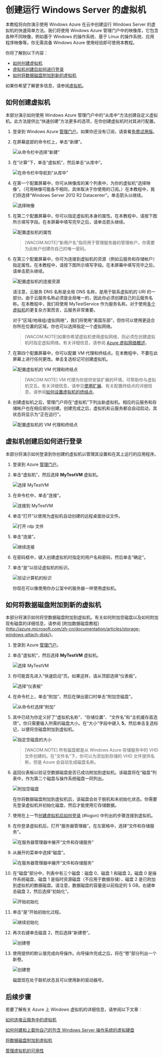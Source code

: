 # 创建运行 Windows Server 的虚拟机

本教程将向你演示使用 Windows Azure 在云中创建运行 Windows Server 的虚拟机的快速简单方法。我们将使用 Windows Azure 管理门户中的映像库，它包含各种不同映像，例如基于 Windows 的操作系统、基于 Linux 的操作系统、应用程序映像等。你无需具备 Windows Azure 使用经验即可使用本教程。

你将了解到以下内容：

-   [如何创建虚拟机][如何创建虚拟机]
-   [虚拟机创建后如何进行登录][虚拟机创建后如何进行登录]
-   [如何将数据磁盘附加到新的虚拟机][如何将数据磁盘附加到新的虚拟机]

如果你希望了解更多信息，请参阅[虚拟机][虚拟机]。

## <span id="createvirtualmachine"></span> </a>如何创建虚拟机

本部分演示如何使用 Windows Azure 管理门户中的“从库中”方法创建自定义虚拟机。此方法提供比“快速创建”方法更多的选项，在你创建虚拟机时对其进行配置。

1.  登录到 Windows Azure [管理门户][管理门户]。如果你还没有订阅，请查看[免费试用版][免费试用版]。

2.  在屏幕底部的命令栏上，单击“新建”。

    ![从命令栏中选择“新建”][从命令栏中选择“新建”]

3.  在“计算”下，单击“虚拟机”，然后单击“从库中”。

    ![在命令栏中导航到“从库中”][在命令栏中导航到“从库中”]

4.  在第一个配置屏幕中，你可从映像库的某个列表中，为你的虚拟机“选择映像”。（可用映像可能各不相同，具体取决于你使用的订阅。）在本教程中，我们将选择“Windows Server 2012 R2 Datacenter”。单击箭头以继续。

    ![选择映像][选择映像]

5.  在第二个配置屏幕中，你可以指定虚拟机本身的属性。在本教程中，请按下图所示填写字段。在本屏幕中填写完毕之后，请单击箭头继续。

    ![配置虚拟机的属性][配置虚拟机的属性]

    > [WACOM.NOTE]“新用户名”指将用于管理服务器的管理帐户。你需要为此帐户创建你自己的唯一密码。

6.  在第三个配置屏幕中，你可为连接到虚拟机的资源（例如云服务和存储帐户）指定属性。在本教程中，请按下图所示填写字段。在本屏幕中填写完毕之后，请单击箭头继续。

    ![配置虚拟机的连接资源][配置虚拟机的连接资源]

    请注意，云服务 DNS 名称是全局 DNS 名称，是用于联系虚拟机的 URI 的一部分。由于云服务名称必须是全局唯一的，因此你必须创建自己的云服务名称。在本教程中，我们将使用 MyTestService 作为服务名称。对于使用[多个虚拟机][多个虚拟机]的更复杂方案而言，云服务非常重要。

    对于“区域/地缘组/虚拟网络”，我们将使用“美国东部”，但你可以使用更适合你所在位置的区域。你也可以选择指定一个虚拟网络。

    > [WACOM.NOTE]如果你希望虚拟机使用虚拟网络，则必须在创建虚拟机时指定虚拟网络。有关详细信息，请参阅 [Azure 虚拟网络概述][Azure 虚拟网络概述]。

7.  在第四个配置屏幕中，你可以配置 VM 代理和终结点。在本教程中，不要在此屏幕上进行任何更改。单击复选标记可创建虚拟机。

    ![配置虚拟机的 VM 代理和终结点][配置虚拟机的 VM 代理和终结点]

    > [WACOM.NOTE] VM 代理为你提供安装扩展的环境，可帮助你与虚拟机交互。有关详细信息，请参见[使用扩展][使用扩展]。有关配置终结点的详细信息，请参阅[如何设置虚拟机的终结点][如何设置虚拟机的终结点]。

8.  创建虚拟机之后，管理门户将在“虚拟机”下列出新虚拟机。相应的云服务和存储帐户也在相应部分创建。创建完成之后，虚拟机和云服务都会自动启动，其状态将显示为“正在运行”。

    ![配置虚拟机的 VM 代理和终结点][1]

## <span id="logon"></span> </a>虚拟机创建后如何进行登录

本部分将演示如何登录到你创建的虚拟机以管理其设置和在其上运行的应用程序。

1.  登录到 Azure [管理门户][管理门户]。

2.  单击“虚拟机”，然后选择 **MyTestVM** 虚拟机。

    ![选择 MyTestVM][选择 MyTestVM]

3.  在命令栏中，单击“连接”。

    ![连接到 MyTestVM][连接到 MyTestVM]

4.  单击“打开”以使用为虚拟机自动创建的远程桌面协议文件。

    ![打开 rdp 文件][打开 rdp 文件]

5.  单击“连接”。

    ![继续连接][继续连接]

6.  在密码框中，键入创建虚拟机时指定的用户名和密码，然后单击“确定”。

7.  单击“是”以验证虚拟机的标识。

    ![验证计算机的标识][验证计算机的标识]

    你现在可以像使用你办公室中的服务器一样使用虚拟机。

## <span id="attachdisk"></span> </a>如何将数据磁盘附加到新的虚拟机

本部分将演示如何将空数据磁盘附加到虚拟机。有关如何附加空磁盘以及如何附加现有磁盘的详细信息，请参阅 [附加数据磁盘教程] (<http://azure.microsoft.com/zh-cn/documentation/articles/storage-windows-attach-disk/>)。

1.  登录到 Azure [管理门户][管理门户]。

2.  单击“虚拟机”，然后选择 **MyTestVM** 虚拟机。

    ![选择 MyTestVM][选择 MyTestVM]

3.  你可能首先进入“快速启动”页。如果这样，请从顶部选择“仪表板”。

    ![选择“仪表板”][选择“仪表板”]

4.  在命令栏上，单击“附加”，然后在弹出窗口时单击“附加空磁盘”。

    ![从命令栏选择“附加”][从命令栏选择“附加”]

5.  其中已经为你定义好了“虚拟机名称”、“存储位置”、“文件名”和“主机缓存首选项”。你只需要输入所需的磁盘大小。在“大小”字段中键入 **5**。然后单击复选标记，以便将空磁盘附加到虚拟机。

    ![指定空磁盘的大小][指定空磁盘的大小]

    > [WACOM.NOTE] 所有磁盘都是从 Windows Azure 存储服务中的 VHD 文件创建的。在“文件名”下，你可以为添加到存储的 VHD 文件提供名称，但是 Azure 会自动生成磁盘名称。

6.  返回仪表板以验证空数据磁盘是否已成功附加到虚拟机。该磁盘将在“磁盘”列表中，作为第二个磁盘与操作系统磁盘一同列出。

    ![附加空磁盘][附加空磁盘]

    在你将数据磁盘附加到虚拟机后，该磁盘会处于脱机和未初始化状态。你需要先登录虚拟机并初始化磁盘，然后才能使用它存储数据。

7.  使用在上一节[创建虚拟机后如何登录][虚拟机创建后如何进行登录] (\#logon) 中列出的步骤连接到虚拟机。

8.  在你登录虚拟机后，打开“服务器管理器”。在左窗格中，选择“文件和存储服务”。

    ![在服务器管理器中展开“文件和存储服务”][在服务器管理器中展开“文件和存储服务”]

9.  从展开的菜单中选择“磁盘”。

    ![在服务器管理器中展开“文件和存储服务”][2]

10. 在“磁盘”部分中，列表中有三个磁盘：磁盘 0、磁盘 1 和磁盘 2。磁盘 0 是操作系统磁盘，磁盘 1 是临时资源磁盘（不应用于数据存储），磁盘 2 是已附加到虚拟机的数据磁盘。请注意，数据磁盘的容量是以前指定的 5 GB。右键单击磁盘 2，然后选择“初始化”。

    ![开始初始化][开始初始化]

11. 单击“是”开始初始化过程。

    ![继续初始化][继续初始化]

12. 再次右键单击磁盘 2，然后选择“新建卷”。

    ![创建卷][创建卷]

13. 使用提供的默认值完成向导操作。向导操作完成之后，将在“卷”部分列出一个新卷。

    ![创建卷][3]

    磁盘现在处于联机状态且可以使用新的驱动器号。

## 后续步骤

若要了解有关 Azure 上 Windows 虚拟机的详细信息，请参阅以下文章：

[如何连接云服务中的虚拟机][多个虚拟机]

[如何创建和上载你自己的包含 Windows Server 操作系统的虚拟硬盘][如何创建和上载你自己的包含 Windows Server 操作系统的虚拟硬盘]

[将数据磁盘附加到虚拟机][将数据磁盘附加到虚拟机]

[管理虚拟机的可用性][管理虚拟机的可用性]

  [如何创建虚拟机]: #createvirtualmachine
  [虚拟机创建后如何进行登录]: #logon
  [如何将数据磁盘附加到新的虚拟机]: #attachdisk
  [虚拟机]: http://go.microsoft.com/fwlink/p/?LinkID=271224
  [管理门户]: http://manage.windowsazure.cn
  [免费试用版]: http://www.windowsazure.cn/zh-cn/pricing/free-trial/
  [从命令栏中选择“新建”]: ./media/CreateVirtualMachineWindowsTutorial/commandbarnew.png
  [在命令栏中导航到“从库中”]: ./media/CreateVirtualMachineWindowsTutorial/fromgallery.png
  [选择映像]: ./media/CreateVirtualMachineWindowsTutorial/chooseimage.png
  [配置虚拟机的属性]: ./media/CreateVirtualMachineWindowsTutorial/vmconfiguration.png
  [配置虚拟机的连接资源]: ./media/CreateVirtualMachineWindowsTutorial/resourceconfiguration.png
  [多个虚拟机]: http://azure.microsoft.com/zh-cn/documentation/articles/cloud-services-connect-virtual-machine/
  [Azure 虚拟网络概述]: http://go.microsoft.com/fwlink/p/?LinkID=294063
  [配置虚拟机的 VM 代理和终结点]: ./media/CreateVirtualMachineWindowsTutorial/endpointconfiguration.png
  [使用扩展]: http://msdn.microsoft.com/zh-cn/library/dn606311.aspx
  [如何设置虚拟机的终结点]: http://azure.microsoft.com/zh-cn/documentation/articles/virtual-machines-set-up-endpoints/
  [1]: ./media/CreateVirtualMachineWindowsTutorial/vmcreated.png
  [选择 MyTestVM]: ./media/CreateVirtualMachineWindowsTutorial/selectvm.png
  [连接到 MyTestVM]: ./media/CreateVirtualMachineWindowsTutorial/commandbarconnect.png
  [打开 rdp 文件]: ./media/CreateVirtualMachineWindowsTutorial/openrdp.png
  [继续连接]: ./media/CreateVirtualMachineWindowsTutorial/connectrdc.png
  [验证计算机的标识]: ./media/CreateVirtualMachineWindowsTutorial/certificate.png
  [选择“仪表板”]: ./media/CreateVirtualMachineWindowsTutorial/dashboard.png
  [从命令栏选择“附加”]: ./media/CreateVirtualMachineWindowsTutorial/commandbarattach.png
  [指定空磁盘的大小]: ./media/CreateVirtualMachineWindowsTutorial/emptydisksize.png
  [附加空磁盘]: ./media/CreateVirtualMachineWindowsTutorial/disklistwithdatadisk.png
  [在服务器管理器中展开“文件和存储服务”]: ./media/CreateVirtualMachineWindowsTutorial/fileandstorageservices.png
  [2]: ./media/CreateVirtualMachineWindowsTutorial/selectdisks.png
  [开始初始化]: ./media/CreateVirtualMachineWindowsTutorial/initializedisk.png
  [继续初始化]: ./media/CreateVirtualMachineWindowsTutorial/yesinitialize.png
  [创建卷]: ./media/CreateVirtualMachineWindowsTutorial/initializediskvolume.png
  [3]: ./media/CreateVirtualMachineWindowsTutorial/newvolumecreated.png
  [如何创建和上载你自己的包含 Windows Server 操作系统的虚拟硬盘]: http://azure.microsoft.com/zh-cn/documentation/articles/virtual-machines-create-upload-vhd-windows-server/
  [将数据磁盘附加到虚拟机]: http://azure.microsoft.com/zh-cn/documentation/articles/storage-windows-attach-disk/
  [管理虚拟机的可用性]: http://azure.microsoft.com/zh-cn/documentation/articles/virtual-machines-manage-availability/
